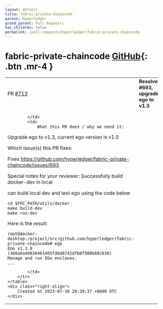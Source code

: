 ```yaml
---
layout: default
title: fabric-private-chaincode
parent: Hyperledger
grand_parent: Pull Requests
has_children: false
permalink: /pull-requests/hyperledger/fabric-private-chaincode
---
```


# fabric-private-chaincode <span class="fs-3 right-align">[GitHub](https://github.com/hyperledger/fabric-private-chaincode){: .btn .mr-4 }</span>


<div>
    <table>
        <tr>
            <td>
                PR <a href="https://github.com/hyperledger/fabric-private-chaincode/pull/713" class=".btn">#713</a>
            </td>
            <td>
                <b>
                    Resolves #693, upgrade ego to v1.3
                </b>
            </td>
        </tr>
        <tr>
            <td>
                
            </td>
            <td>
                What this PR does / why we need it:
Upgrade ego to v1.3, current ego version is v1.0

Which issue(s) this PR fixes:

Fixes https://github.com/hyperledger/fabric-private-chaincode/issues/693

Special notes for your reviewer:
Successfully build docker-dev in local

can build local dev and test ego using the code below
```
cd $FPC_PATH/utils/docker
make build-dev
make run-dev
```

Here is the result:
```
root@docker-desktop:/project/src/github.com/hyperledger/fabric-private-chaincode# ego
EGo v1.3.0 (360a6a40836461465fdbd0742dfb0f980b68c638)
Manage and run EGo enclaves.
...
```
            </td>
        </tr>
    </table>
    <div class="right-align">
        Created At 2023-07-10 20:39:37 +0000 UTC
    </div>
</div>


